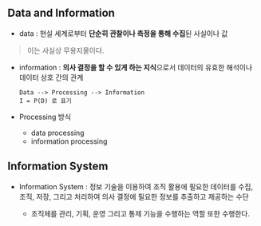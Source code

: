 ## Data and Information

- data : 현실 세계로부터 **단순히 관찰이나 측정을 통해 수집**된 사실이나 값

> 이는 사실상 무용지물이다.

- information : **의사 결정을 할 수 있게 하는 지식**으로서 데이터의 유효한 해석이나 데이터 상호 간의 관계

  ```
  Data --> Processing --> Information
  I = P(D) 로 표기
  ```

- Processing 방식
  - data processing
  - information processing

## Information System

- Information System : 정보 기술을 이용하여 조직 활용에 필요한 데이터를 수집, 조직, 저장, 그리고 처리하여 의사 결정에 필요한 정보를 추출하고 제공하는 수단

  - 조직체를 관리, 기획, 운영 그리고 통제 기능을 수행하는 역할 또한 수행한다.
